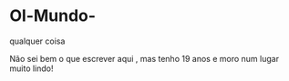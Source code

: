 # Ol-Mundo-
qualquer coisa

Não sei bem o que escrever aqui , mas tenho 19 anos e moro num lugar muito lindo!
